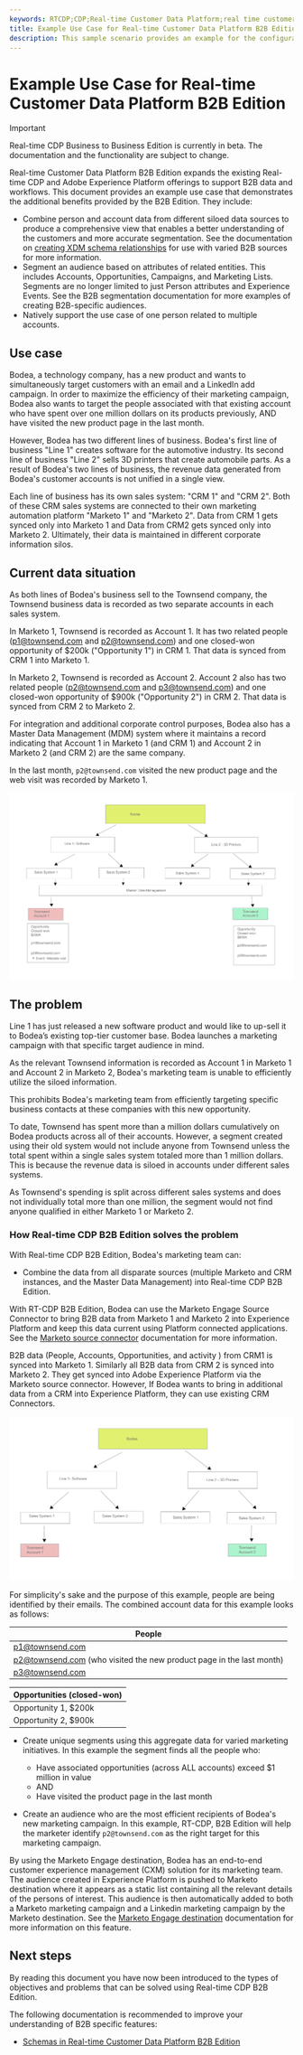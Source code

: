 ```yaml
---
keywords: RTCDP;CDP;Real-time Customer Data Platform;real time customer data platform;real time cdp;cdp;rtcdp
title: Example Use Case for Real-time Customer Data Platform B2B Edition
description: This sample scenario provides an example for the configuration of your implementation of Real-time Customer Data Platform B2B Edition.
---
```

# Example Use Case for Real-time Customer Data Platform B2B Edition

>[!IMPORTANT]
>
>Real-time CDP Business to Business Edition is currently in beta. The documentation and the functionality are subject to change.

Real-time Customer Data Platform B2B Edition expands the existing Real-time CDP and Adobe Experience Platform offerings to support B2B data and workflows. This document provides an example use case that demonstrates the additional benefits provided by the B2B Edition. They include:

- Combine person and account data from different siloed data sources to produce a comprehensive view that enables a better understanding of the customers and more accurate segmentation. See the documentation on [creating XDM schema relationships](./schemas/b2b.md) for use with varied B2B sources for more information. 
- Segment an audience based on attributes of related entities. This includes Accounts, Opportunities, Campaigns, and Marketing Lists. Segments are no longer limited to just Person attributes and Experience Events. See the B2B segmentation documentation for more examples of creating B2B-specific audiences.
  <!-- PLACEHOLDER [B2B segmentation documentation]()  -->
- Natively support the use case of one person related to multiple accounts.

## Use case

Bodea, a technology company, has a new product and wants to simultaneously target customers with an email and a LinkedIn add campaign. In order to maximize the efficiency of their marketing campaign, Bodea also wants to target the people associated with that existing account who have spent over one million dollars on its products previously, AND have visited the new product page in the last month.

However, Bodea has two different lines of business. Bodea's first line of business "Line 1" creates software for the automotive industry. Its second line of business "Line 2" sells 3D printers that create automobile parts. As a result of Bodea's two lines of business, the revenue data generated from Bodea's customer accounts is not unified in a single view. 

Each line of business has its own sales system: "CRM 1" and "CRM 2". Both of these CRM sales systems are connected to their own marketing automation platform "Marketo 1" and "Marketo 2". Data from CRM 1 gets synced only into Marketo 1 and Data from CRM2 gets synced only into Marketo 2. Ultimately, their data is maintained in different corporate information silos.

## Current data situation

As both lines of Bodea's business sell to the Townsend company, the Townsend business data is recorded as two separate accounts in each sales system.

In Marketo 1, Townsend is recorded as Account 1. It has two related people (p1@townsend.com and p2@townsend.com) and one closed-won opportunity of $200k ("Opportunity 1") in CRM 1. That data is synced from CRM 1 into Marketo 1.

In Marketo 2, Townsend is recorded as Account 2. Account 2 also has two related people (p2@townsend.com and p3@townsend.com) and one closed-won opportunity of $900k ("Opportunity 2") in CRM 2. That data is synced from CRM 2 to Marketo 2.

For integration and additional corporate control purposes, Bodea also has a Master Data Management (MDM) system where it maintains a record indicating that Account 1 in Marketo 1 (and CRM 1) and Account 2 in Marketo 2 (and CRM 2) are the same company.

In the last month, `p2@townsend.com` visited the new product page and the web visit was recorded by Marketo 1.

![account info diagram](./assets/account-info.png)

## The problem

Line 1 has just released a new software product and would like to up-sell it to Bodea’s existing top-tier customer base. Bodea launches a marketing campaign with that specific target audience in mind.

As the relevant Townsend information is recorded as Account 1 in Marketo 1 and Account 2 in Marketo 2, Bodea's marketing team is unable to efficiently utilize the siloed information.

This prohibits Bodea's marketing team from efficiently targeting specific business contacts at these companies with this new opportunity. 

To date, Townsend has spent more than a million dollars cumulatively on Bodea products across all of their accounts. However, a segment created using their old system would not include anyone from Townsend unless the total spent within a single sales system totaled more than 1 million dollars. This is because the revenue data is siloed in accounts under different sales systems.

As Townsend's spending is split across different sales systems and does not individually total more than one million, the segment would not find anyone qualified in either Marketo 1 or Marketo 2.

### How Real-time CDP B2B Edition solves the problem

With Real-time CDP B2B Edition, Bodea's marketing team can:

- Combine the data from all disparate sources (multiple Marketo and CRM instances, and the Master Data Management) into Real-time CDP B2B Edition.

With RT-CDP B2B Edition, Bodea can use the Marketo Engage Source Connector to bring B2B data from Marketo 1 and Marketo 2 into Experience Platform and keep this data current using Platform connected applications. See the [Marketo source connector](../sources/connectors/adobe-applications/marketo/marketo.md) documentation for more information. 

B2B data (People, Accounts, Opportunities, and activity ) from CRM1 is synced into Marketo 1. Similarly all B2B data from CRM 2 is synced into Marketo 2. They get synced into Adobe Experience Platform via the Marketo source connector. However, If Bodea wants to bring in additional data from a CRM into Experience Platform, they can use existing CRM Connectors.

![lines of business diagram](./assets/lines-of-business.png)

For simplicity's sake and the purpose of this example, people are being identified by their emails. The combined account data for this example looks as follows:

| People |
|---|
| p1@townsend.com  |
| p2@townsend.com (who visited the new product page in the last month) |
| p3@townsend.com |

| Opportunities (closed-won) |
|---|
| Opportunity 1, $200k  |
| Opportunity 2, $900k  |

- Create unique segments using this aggregate data for varied marketing initiatives. In this example the segment finds all the people who:

  - Have associated opportunities (across ALL accounts) exceed $1 million in value
  - AND
  - Have visited the product page in the last month

- Create an audience who are the most efficient recipients of Bodea's new marketing campaign. In this example, RT-CDP, B2B Edition will help the marketer identify `p2@townsend.com` as the right target for this marketing campaign. 

By using the Marketo Engage destination, Bodea has an end-to-end customer experience management (CXM) solution for its marketing team. The audience created in Experience Platform is pushed to Marketo destination where it appears as a static list containing all the relevant details of the persons of interest. This audience is then automatically added to both a Marketo marketing campaign and a Linkedin marketing campaign by the Marketo destination. See the [Marketo Engage destination](https://experienceleague.adobe.com/docs/experience-platform/destinations/catalog/adobe/marketo-engage.html) documentation for more information on this feature.

## Next steps

By reading this document you have now been introduced to the types of objectives and problems that can be solved using Real-time CDP B2B Edition. 

The following documentation is recommended to improve your understanding of B2B specific features: 

<!-- - [Marketo connector]() -->
- [Schemas in Real-time Customer Data Platform B2B Edition](./schemas/b2b.md)

<!-- PLACEHOLDER -->
<!-- - [Account Profiles]() -->
<!-- - [B2B Segmentation examples]() -->
<!-- PLACEHOLDERS to tutorial / account profiles / B2B connectors / segmentation examples -->
